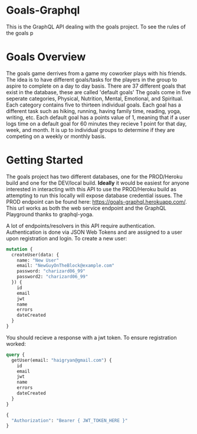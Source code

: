 # Goals-Graphql
This is the GraphQL API dealing with the goals project. To see the rules of the goals p

# Goals Overview
The goals game derrives from a game my coworker plays with his friends. The idea is to have different goals/tasks for the players in the group to aspire to complete on a day to day basis.
There are 37 different goals that exist in the database, these are called 'default goals' The goals come in five seperate categories, Physical, Nutrition, Mental, Emotional, and Spiritual.
Each category contains five to thirteen individual goals. Each goal has a different task such as hiking, running, having family time, reading, yoga, writing, etc. 
Each default goal has a points value of 1, meaning that if a user logs time on a default goal for 60 minutes they recieve 1 point for that day, week, and month.
It is up to individual groups to determine if they are competing on a weekly or monthly basis.

# Getting Started
The goals project has two different databases, one for the PROD/Heroku build and one for the DEV/local build. <b>Ideally</b> it would be easiest for anyone interested in interacting with this API to use the PROD/Heroku build as attempting to run this locally will expose database credential issues.
The PROD endpoint can be found here: https://goals-graphql.herokuapp.com/. This url works as both the web service endpoint and the GraphQL Playground thanks to graphql-yoga.

A lot of endpoints/resolvers in this API require authentication. Authentication is done via JSON Web Tokens and are assigned to a user upon registration and login. To create a new user:
```graphql
mutation {
  createUser(data: {
    name: "New User"
    email: "NewGuyOnTheBlock@example.com"
    password: "charizard06_99"
    password2: "charizard06_99"
  }) {
    id
    email
    jwt
    name
    errors
    dateCreated
  }
}
```

You should recieve a response with a jwt token. To ensure registration worked:
```graphql
query {
  getUser(email: "haigryan@gmail.com") {
    id
    email
    jwt
    name
    errors
    dateCreated
  }
}

{
  "Authorization": "Bearer { JWT_TOKEN_HERE }"
}
```
